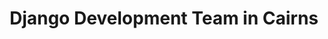 ---
title: Django Development Team in Cairns
permalink: /landings/locations/cairns/developer/django
technology: Django
location: Cairns
---